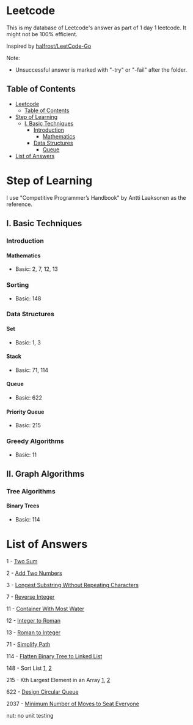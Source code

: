 # Leetcode

This is my database of Leetcode's answer as part of 1 day 1 leetcode. It might not be 100% efficient.

Inspired by [halfrost/LeetCode-Go](https://github.com/halfrost/LeetCode-Go)

Note:

- Unsuccessful answer is marked with "-try" or "-fail" after the folder.

## Table of Contents
- [Leetcode](#leetcode)
   * [Table of Contents](#table-of-contents)
- [Step of Learning](#step-of-learning)
   * [I. Basic Techniques](#i-basic-techniques)
      + [Introduction](#introduction)
         - [Mathematics](#mathematics)
      + [Data Structures](#data-structures)
         - [Queue](#queue)
- [List of Answers](#list-of-answers)

# Step of Learning
I use "Competitive Programmer’s Handbook" by Antti Laaksonen as the reference.

## I. Basic Techniques

### Introduction

#### Mathematics
  - Basic: 2, 7, 12, 13

### Sorting
  - Basic: 148

### Data Structures

#### Set
  - Basic: 1, 3

#### Stack
  - Basic: 71, 114

#### Queue
  - Basic: 622

#### Priority Queue
  - Basic: 215

### Greedy Algorithms
  - Basic: 11

## II. Graph Algorithms

### Tree Algorithms

#### Binary Trees
- Basic: 114

# List of Answers
1 - [Two Sum](./0001.Two-Sum/1/two_sum.go)

2 - [Add Two Numbers](./0002.Add-Two-Numbers/1/add_two_numbers.go)

3 - [Longest Substring Without Repeating Characters](./0003.Longest-Substring-Without-Repeating-Characters/1/longest_substring_without_repeating_characters.go)

7 - [Reverse Integer](./0007.Reverse-Integer/1/reverse_integer.go)

11 - [Container With Most Water](./0011.Container-With-Most-Water/1/container_with_most_water.go)

12 - [Integer to Roman](./0012.Integer-to-Roman/1/integer_to_roman.go)

13 - [Roman to Integer](./0013.Roman-to-Integer/1/roman_to_integer.go)

71 - [Simplify Path](./0071.Simplify-Path/1/simplify_path.go)

114 - [Flatten Binary Tree to Linked List](./0114.Flatten-Binary-Tree-to-Linked-List/1/flatten_binary_tree_to_linked_list.go)

148 - Sort List [1](./0148.Sort-List/1/sort_list.go), [2](./0148.Sort-List/2/sort_list.go)

215 - Kth Largest Element in an Array [1](./0215.Kth-Largest-Element-in-an-Array/1/kth_largest_element_in_an_array.go), [2](./0215.Kth-Largest-Element-in-an-Array/2/kth_largest_element_in_an_array.go)

622 - [Design Circular Queue](./0622.Design-Circular-Queue/1/design_circular_queue.go)

2037 - [Minimum Number of Moves to Seat Everyone](./2037.Minimum-Number-of-Moves-to-Seat-Everyone/1/minimum_number_of_moves_to_seat_everyone.go)

nut: no unit testing
